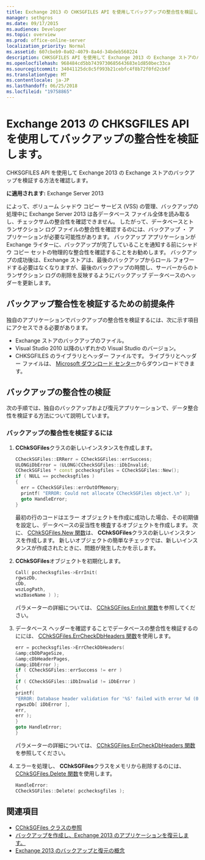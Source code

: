 ```yaml
---
title: Exchange 2013 の CHKSGFILES API を使用してバックアップの整合性を検証します。
manager: sethgros
ms.date: 09/17/2015
ms.audience: Developer
ms.topic: overview
ms.prod: office-online-server
localization_priority: Normal
ms.assetid: 607cbeb9-0a02-4079-8a4d-34bdeb560224
description: CHKSGFILES API を使用して Exchange 2013 の Exchange ストアのバックアップを検証する方法を確認します。
ms.openlocfilehash: 968484cd5bb7439730685643683e1d850bec33ca
ms.sourcegitcommit: 34041125dc8c5f993b21cebfc4f8b72f0fd2cb6f
ms.translationtype: MT
ms.contentlocale: ja-JP
ms.lasthandoff: 06/25/2018
ms.locfileid: "19758865"
---
```

# <a name="validate-backup-integrity-by-using-the-chksgfiles-api-in-exchange-2013"></a>Exchange 2013 の CHKSGFILES API を使用してバックアップの整合性を検証します。

CHKSGFILES API を使用して Exchange 2013 の Exchange ストアのバックアップを検証する方法を確認します。
  
**に適用されます:** Exchange Server 2013 
  
によって、ボリューム シャドウ コピー サービス (VSS) の管理、バックアップの処理中に Exchange Server 2013 は各データベース ファイル全体を読み取るし、チェックサムの整合性を確認できません。 したがって、データベースとトランザクション ログ ファイルの整合性を確認するのには、バックアップ ・ アプリケーションが必要な可能性があります。 バックアップ アプリケーションが Exchange ライターに、バックアップが完了していることを通知する前にシャドウ コピー セットの物理的な整合性を確認することをお勧めします。 バックアップの成功後は、Exchange ストアは、最後のバックアップからロール フォワードする必要はなくなりますが、最後のバックアップの時間し、サーバーからのトランザクション ログの削除を反映するようにバックアップ データベースのヘッダーを更新します。
  
## <a name="prerequisites-for-validating-backup-integrity"></a>バックアップ整合性を検証するための前提条件

独自のアプリケーションでバックアップの整合性を検証するには、次に示す項目にアクセスできる必要があります。
  
- Exchange ストアのバックアップのファイル。
- Visual Studio 2010 以降のいずれかの Visual Studio のバージョン。
- CHKSGFILES のライブラリとヘッダー ファイルです。 ライブラリとヘッダー ファイルは、 [Microsoft ダウンロード センター](http://www.microsoft.com/en-us/download/details.aspx?id=36802)からダウンロードできます。
    
## <a name="validate-backup-integrity"></a>バックアップの整合性の検証

次の手順では、独自のバックアップおよび復元アプリケーションで、データ整合性を検証する方法について説明しています。
  
### <a name="to-validate-backup-integrity"></a>バックアップの整合性を検証するには

1. **CChkSGFiles**クラスの新しいインスタンスを作成します。 
   
   ```cpp
   CCheckSGFiles::ERRerr = CCheckSGFiles::errSuccess;
   ULONGiDbError = (ULONG)CCheckSGFiles::iDbInvalid;
   CCheckSGFiles * const pcchecksgfiles = CCheckSGFiles::New();
   if ( NULL == pcchecksgfiles )
   {
     err = CCheckSGFiles::errOutOfMemory;
     printf( "ERROR: Could not allocate CCheckSGFiles object.\n" );
     goto HandleError;
   }
   ```

   最初の行のコードはエラー オブジェクトを作成に成功した場合、その初期値を設定し、データベースの妥当性を検査するオブジェクトを作成します。 次に、 [CChkSGFiles.New 関数](cchksgfiles-new-function.md)は、 **CChkSGFiles**クラスの新しいインスタンスを作成します。 新しいオブジェクトの簡単なチェックでは、新しいインスタンスが作成されたときに、問題が発生したかを示します。 
    
2. **CChkSGFiles**オブジェクトを初期化します。 
   
   ```cpp
   Call( pcchecksgfiles->ErrInit(
   rgwszDb,
   cDb,
   wszLogPath,
   wszBaseName ) );
   ```
   
   パラメーターの詳細については、 [CChkSGFiles.ErrInit 関数](cchksgfiles-errinit-function.md)を参照してください。
   
3. データベース ヘッダーを確認することでデータベースの整合性を検証するのにには、 [CChkSGFiles.ErrCheckDbHeaders 関数](cchksgfiles-errcheckdbheaders-function.md)を使用します。
   
   ```cpp
   err = pcchecksgfiles->ErrCheckDbHeaders(
   &amp;cbDbPageSize,
   &amp;cDbHeaderPages,
   &amp;iDbError );
   if ( CCheckSGFiles::errSuccess != err )
   {
   if ( CCheckSGFiles::iDbInvalid != iDbError )
   {
   printf(
   "ERROR: Database header validation for '%S' failed with error %d (0x%x)\n",
   rgwszDb[ iDbError ],
   err,
   err );
   }
   goto HandleError;
   }
   ```
   
   パラメーターの詳細については、 [CChkSGFiles.ErrCheckDbHeaders 関数](cchksgfiles-errcheckdbheaders-function.md)を参照してください。
   
4. エラーを処理し、 **CChkSGFiles**クラスをメモリから削除するのには、 [CChkSGFiles.Delete 関数](cchksgfiles-delete-function.md)を使用します。 
   
   ```cpp
   HandleError:
   CCheckSGFiles::Delete( pcchecksgfiles );  
   ```

## <a name="see-also"></a>関連項目

- [CChkSGFiles クラスの参照](cchksgfiles-class-reference.md)
- [バックアップを作成し、Exchange 2013 のアプリケーションを復元します。](build-backup-and-restore-applications-for-exchange-2013.md)
- [Exchange 2013 のバックアップと復元の概念](backup-and-restore-concepts-for-exchange-2013.md)
    

